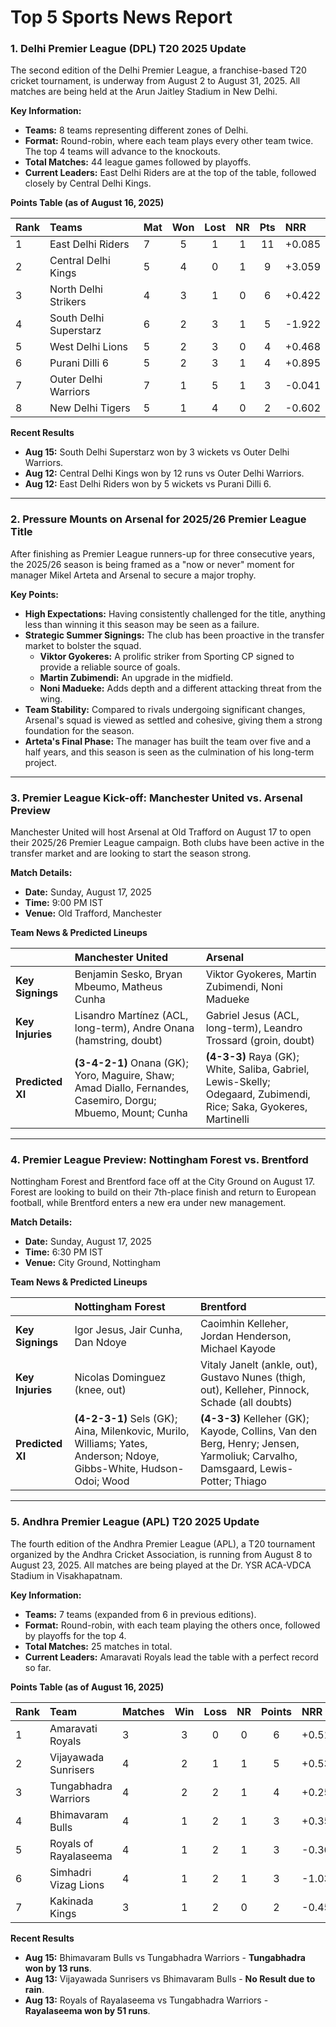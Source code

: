 # Top 5 Sports News Report

### 1. Delhi Premier League (DPL) T20 2025 Update

The second edition of the Delhi Premier League, a franchise-based T20 cricket tournament, is underway from August 2 to August 31, 2025. All matches are being held at the Arun Jaitley Stadium in New Delhi.

**Key Information:**
*   **Teams:** 8 teams representing different zones of Delhi.
*   **Format:** Round-robin, where each team plays every other team twice. The top 4 teams will advance to the knockouts.
*   **Total Matches:** 44 league games followed by playoffs.
*   **Current Leaders:** East Delhi Riders are at the top of the table, followed closely by Central Delhi Kings.

**Points Table (as of August 16, 2025)**

| Rank | Teams | Mat | Won | Lost | NR | Pts | NRR |
| :--- | :--- | :-- | :-: | :-: | :-: | :-: | :--- |
| 1 | East Delhi Riders | 7 | 5 | 1 | 1 | 11 | +0.085 |
| 2 | Central Delhi Kings | 5 | 4 | 0 | 1 | 9 | +3.059 |
| 3 | North Delhi Strikers | 4 | 3 | 1 | 0 | 6 | +0.422 |
| 4 | South Delhi Superstarz | 6 | 2 | 3 | 1 | 5 | -1.922 |
| 5 | West Delhi Lions | 5 | 2 | 3 | 0 | 4 | +0.468 |
| 6 | Purani Dilli 6 | 5 | 2 | 3 | 1 | 4 | +0.895 |
| 7 | Outer Delhi Warriors | 7 | 1 | 5 | 1 | 3 | -0.041 |
| 8 | New Delhi Tigers | 5 | 1 | 4 | 0 | 2 | -0.602 |

**Recent Results**
*   **Aug 15:** South Delhi Superstarz won by 3 wickets vs Outer Delhi Warriors.
*   **Aug 12:** Central Delhi Kings won by 12 runs vs Outer Delhi Warriors.
*   **Aug 12:** East Delhi Riders won by 5 wickets vs Purani Dilli 6.

---

### 2. Pressure Mounts on Arsenal for 2025/26 Premier League Title

After finishing as Premier League runners-up for three consecutive years, the 2025/26 season is being framed as a "now or never" moment for manager Mikel Arteta and Arsenal to secure a major trophy.

**Key Points:**
*   **High Expectations:** Having consistently challenged for the title, anything less than winning it this season may be seen as a failure.
*   **Strategic Summer Signings:** The club has been proactive in the transfer market to bolster the squad.
    *   **Viktor Gyokeres:** A prolific striker from Sporting CP signed to provide a reliable source of goals.
    *   **Martin Zubimendi:** An upgrade in the midfield.
    *   **Noni Madueke:** Adds depth and a different attacking threat from the wing.
*   **Team Stability:** Compared to rivals undergoing significant changes, Arsenal's squad is viewed as settled and cohesive, giving them a strong foundation for the season.
*   **Arteta's Final Phase:** The manager has built the team over five and a half years, and this season is seen as the culmination of his long-term project.

---

### 3. Premier League Kick-off: Manchester United vs. Arsenal Preview

Manchester United will host Arsenal at Old Trafford on August 17 to open their 2025/26 Premier League campaign. Both clubs have been active in the transfer market and are looking to start the season strong.

**Match Details:**
*   **Date:** Sunday, August 17, 2025
*   **Time:** 9:00 PM IST
*   **Venue:** Old Trafford, Manchester

**Team News & Predicted Lineups**

| | **Manchester United** | **Arsenal** |
| :--- | :--- | :--- |
| **Key Signings** | Benjamin Sesko, Bryan Mbeumo, Matheus Cunha | Viktor Gyokeres, Martin Zubimendi, Noni Madueke |
| **Key Injuries** | Lisandro Martínez (ACL, long-term), Andre Onana (hamstring, doubt) | Gabriel Jesus (ACL, long-term), Leandro Trossard (groin, doubt) |
| **Predicted XI** | **(3-4-2-1)** Onana (GK); Yoro, Maguire, Shaw; Amad Diallo, Fernandes, Casemiro, Dorgu; Mbuemo, Mount; Cunha | **(4-3-3)** Raya (GK); White, Saliba, Gabriel, Lewis-Skelly; Odegaard, Zubimendi, Rice; Saka, Gyokeres, Martinelli |

---

### 4. Premier League Preview: Nottingham Forest vs. Brentford

Nottingham Forest and Brentford face off at the City Ground on August 17. Forest are looking to build on their 7th-place finish and return to European football, while Brentford enters a new era under new management.

**Match Details:**
*   **Date:** Sunday, August 17, 2025
*   **Time:** 6:30 PM IST
*   **Venue:** City Ground, Nottingham

**Team News & Predicted Lineups**

| | **Nottingham Forest** | **Brentford** |
| :--- | :--- | :--- |
| **Key Signings** | Igor Jesus, Jair Cunha, Dan Ndoye | Caoimhin Kelleher, Jordan Henderson, Michael Kayode |
| **Key Injuries** | Nicolas Dominguez (knee, out) | Vitaly Janelt (ankle, out), Gustavo Nunes (thigh, out), Kelleher, Pinnock, Schade (all doubts) |
| **Predicted XI** | **(4-2-3-1)** Sels (GK); Aina, Milenkovic, Murilo, Williams; Yates, Anderson; Ndoye, Gibbs-White, Hudson-Odoi; Wood | **(4-3-3)** Kelleher (GK); Kayode, Collins, Van den Berg, Henry; Jensen, Yarmoliuk; Carvalho, Damsgaard, Lewis-Potter; Thiago |

---

### 5. Andhra Premier League (APL) T20 2025 Update

The fourth edition of the Andhra Premier League (APL), a T20 tournament organized by the Andhra Cricket Association, is running from August 8 to August 23, 2025. All matches are being played at the Dr. YSR ACA-VDCA Stadium in Visakhapatnam.

**Key Information:**
*   **Teams:** 7 teams (expanded from 6 in previous editions).
*   **Format:** Round-robin, with each team playing the others once, followed by playoffs for the top 4.
*   **Total Matches:** 25 matches in total.
*   **Current Leaders:** Amaravati Royals lead the table with a perfect record so far.

**Points Table (as of August 16, 2025)**

| Rank | Team | Matches | Win | Loss | NR | Points | NRR |
| :--- | :--- | :--- | :-: | :-: | :-: | :-: | :--- |
| 1 | Amaravati Royals | 3 | 3 | 0 | 0 | 6 | +0.512 |
| 2 | Vijayawada Sunrisers | 4 | 2 | 1 | 1 | 5 | +0.532 |
| 3 | Tungabhadra Warriors | 4 | 2 | 2 | 1 | 4 | +0.254 |
| 4 | Bhimavaram Bulls | 4 | 1 | 2 | 1 | 3 | +0.355 |
| 5 | Royals of Rayalaseema | 4 | 1 | 2 | 1 | 3 | -0.366 |
| 6 | Simhadri Vizag Lions | 4 | 1 | 2 | 1 | 3 | -1.032 |
| 7 | Kakinada Kings | 3 | 1 | 2 | 0 | 2 | -0.450 |

**Recent Results**
*   **Aug 15:** Bhimavaram Bulls vs Tungabhadra Warriors - **Tungabhadra won by 13 runs**.
*   **Aug 13:** Vijayawada Sunrisers vs Bhimavaram Bulls - **No Result due to rain**.
*   **Aug 13:** Royals of Rayalaseema vs Tungabhadra Warriors - **Rayalaseema won by 51 runs**.